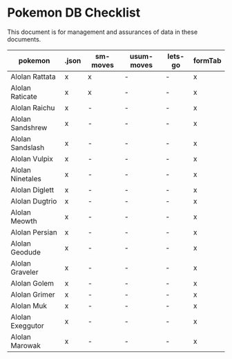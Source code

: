 
# Pokemon DB Checklist

This document is for management and assurances of data in these documents.

| pokemon           | .json | sm-moves  | usum-moves    | lets-go   | formTab   |
| -                 | -     | -         | -             | -         | -         |
| Alolan Rattata    | x     | x         | -             | -         | x         |
| Alolan Raticate   | x     | x         | -             | -         | x         |
| Alolan Raichu     | x     | -         | -             | -         | x         |
| Alolan Sandshrew  | x     | -         | -             | -         | x         |
| Alolan Sandslash  | x     | -         | -             | -         | x         |
| Alolan Vulpix     | x     | -         | -             | -         | x         |
| Alolan Ninetales  | x     | -         | -             | -         | x         |
| Alolan Diglett    | x     | -         | -             | -         | x         |
| Alolan Dugtrio    | x     | -         | -             | -         | x         |
| Alolan Meowth     | x     | -         | -             | -         | x         |
| Alolan Persian    | x     | -         | -             | -         | x         |
| Alolan Geodude    | x     | -         | -             | -         | x         |
| Alolan Graveler   | x     | -         | -             | -         | x         |
| Alolan Golem      | x     | -         | -             | -         | x         |
| Alolan Grimer     | x     | -         | -             | -         | x         |
| Alolan Muk        | x     | -         | -             | -         | x         |
| Alolan Exeggutor  | x     | -         | -             | -         | x         |
| Alolan Marowak    | x     | -         | -             | -         | x         |

